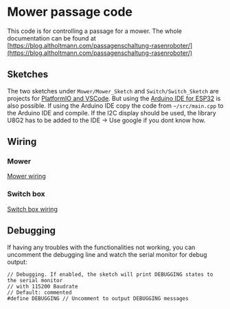 # Mower passage code

This code is for controlling a passage for a mower.
The whole documentation can be found at [https://blog.altholtmann.com/passagenschaltung-rasenroboter/](https://blog.altholtmann.com/passagenschaltung-rasenroboter/)

## Sketches
The two sketches under `Mower/Mower_Sketch` and `Switch/Switch_Sketch` are projects for [PlatformIO and VSCode](https://platformio.org/install/ide?install=vscode).
But using the [Arduino IDE for ESP32](https://randomnerdtutorials.com/installing-the-esp32-board-in-arduino-ide-windows-instructions/) is also possible. If using the
Arduino IDE copy the code from `~/src/main.cpp` to the Arduino IDE and compile. If the I2C display should be used, the library U8G2 has to be added to the IDE -> Use
google if you dont know how.

## Wiring
### Mower
[Mower wiring](./Mower/mower_connection_scheme.jpg "Mower connection scheme")
### Switch box
[Switch box wiring](./Switch/switch_connection_scheme.jpg "Switch connection scheme")

## Debugging
If having any troubles with the functionalities not working, you can uncomment the debugging line and watch the serial monitor for debug output:
```
// Debugging. If enabled, the sketch will print DEBUGGING states to the serial monitor
// with 115200 Baudrate
// Default: commented
#define DEBUGGING // Uncomment to output DEBUGGING messages
```